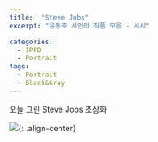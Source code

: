 ```yaml
---
title:  "Steve Jobs"
excerpt: "윤동주 시인의 작품 모음 - 서시"

categories:
  - 1PPD
  - Portrait
tags:
  - Portrait
  - Black&Gray
---
```

오늘 그린 Steve Jobs 초상화

![]("/assets/images/steve-jobs-procreate.jpg"){: .align-center}